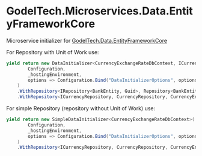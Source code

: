 # GodelTech.Microservices.Data.EntityFrameworkCore
Microservice initializer for [GodelTech.Data.EntityFrameworkCore](https://github.com/GodelTech/GodelTech.Data.EntityFrameworkCore)

For Repository with Unit of Work use:
```c#
yield return new DataInitializer<CurrencyExchangeRateDbContext, ICurrencyExchangeRateUnitOfWork, CurrencyExchangeRateUnitOfWork>(
        Configuration,
        _hostingEnvironment,
        options => Configuration.Bind("DataInitializerOptions", options)
    )
    .WithRepository<IRepository<BankEntity, Guid>, Repository<BankEntity, Guid>, BankEntity, Guid>()
    .WithRepository<ICurrencyRepository, CurrencyRepository, CurrencyEntity, int>();
```

For simple Repository (repository without Unit of Work) use:
```c#
yield return new SimpleDataInitializer<CurrencyExchangeRateDbContext>(
        Configuration,
        _hostingEnvironment,
        options => Configuration.Bind("DataInitializerOptions", options)
    )
    .WithRepository<ICurrencyRepository, CurrencyRepository, CurrencyEntity, int>();
```